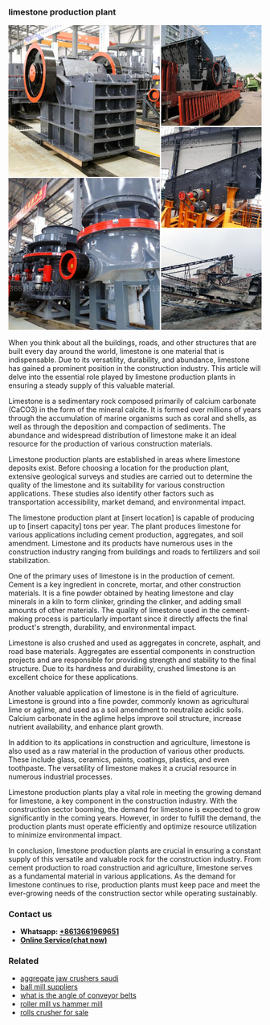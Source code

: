 <h3>limestone production plant</h3><img src='1708587028.jpg' alt=''><p>When you think about all the buildings, roads, and other structures that are built every day around the world, limestone is one material that is indispensable. Due to its versatility, durability, and abundance, limestone has gained a prominent position in the construction industry. This article will delve into the essential role played by limestone production plants in ensuring a steady supply of this valuable material.</p><p>Limestone is a sedimentary rock composed primarily of calcium carbonate (CaCO3) in the form of the mineral calcite. It is formed over millions of years through the accumulation of marine organisms such as coral and shells, as well as through the deposition and compaction of sediments. The abundance and widespread distribution of limestone make it an ideal resource for the production of various construction materials.</p><p>Limestone production plants are established in areas where limestone deposits exist. Before choosing a location for the production plant, extensive geological surveys and studies are carried out to determine the quality of the limestone and its suitability for various construction applications. These studies also identify other factors such as transportation accessibility, market demand, and environmental impact.</p><p>The limestone production plant at [insert location] is capable of producing up to [insert capacity] tons per year. The plant produces limestone for various applications including cement production, aggregates, and soil amendment. Limestone and its products have numerous uses in the construction industry ranging from buildings and roads to fertilizers and soil stabilization.</p><p>One of the primary uses of limestone is in the production of cement. Cement is a key ingredient in concrete, mortar, and other construction materials. It is a fine powder obtained by heating limestone and clay minerals in a kiln to form clinker, grinding the clinker, and adding small amounts of other materials. The quality of limestone used in the cement-making process is particularly important since it directly affects the final product's strength, durability, and environmental impact.</p><p>Limestone is also crushed and used as aggregates in concrete, asphalt, and road base materials. Aggregates are essential components in construction projects and are responsible for providing strength and stability to the final structure. Due to its hardness and durability, crushed limestone is an excellent choice for these applications.</p><p>Another valuable application of limestone is in the field of agriculture. Limestone is ground into a fine powder, commonly known as agricultural lime or aglime, and used as a soil amendment to neutralize acidic soils. Calcium carbonate in the aglime helps improve soil structure, increase nutrient availability, and enhance plant growth.</p><p>In addition to its applications in construction and agriculture, limestone is also used as a raw material in the production of various other products. These include glass, ceramics, paints, coatings, plastics, and even toothpaste. The versatility of limestone makes it a crucial resource in numerous industrial processes.</p><p>Limestone production plants play a vital role in meeting the growing demand for limestone, a key component in the construction industry. With the construction sector booming, the demand for limestone is expected to grow significantly in the coming years. However, in order to fulfill the demand, the production plants must operate efficiently and optimize resource utilization to minimize environmental impact.</p><p>In conclusion, limestone production plants are crucial in ensuring a constant supply of this versatile and valuable rock for the construction industry. From cement production to road construction and agriculture, limestone serves as a fundamental material in various applications. As the demand for limestone continues to rise, production plants must keep pace and meet the ever-growing needs of the construction sector while operating sustainably.</p><h3>Contact us</h3><ul><li><strong>Whatsapp:&nbsp;<a href="https://wa.me/8613661969651">+8613661969651</a></strong></li><li><a href="https://swt.shibang-china.com/?git&amp;zhl&amp;limestone production plant"><strong>Online Service(chat now)</strong></a></li></ul><h3>Related</h3><ul><li><a href='aggregate jaw crushers saudi.md'>aggregate jaw crushers saudi</a></li><li><a href='ball mill suppliers.md'>ball mill suppliers</a></li><li><a href='what is the angle of conveyor belts.md'>what is the angle of conveyor belts</a></li><li><a href='roller mill vs hammer mill.md'>roller mill vs hammer mill</a></li><li><a href='rolls crusher for sale.md'>rolls crusher for sale</a></li></ul>